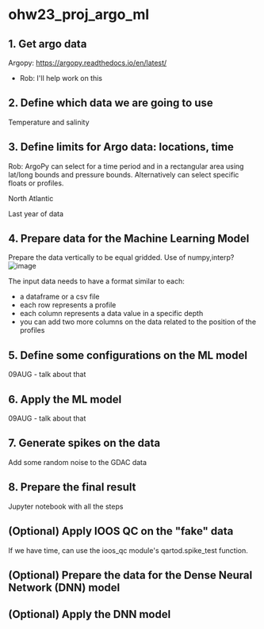 # ohw23_proj_argo_ml

## 1. Get argo data
Argopy: https://argopy.readthedocs.io/en/latest/

  - Rob: I'll help work on this

## 2. Define which data we are going to use
Temperature and salinity

## 3. Define limits for Argo data: locations, time

Rob: ArgoPy can select for a time period and in a rectangular area using lat/long bounds and pressure bounds. Alternatively can select specific floats or profiles.
    
North Atlantic

Last year of data

## 4. Prepare data for the Machine Learning Model
Prepare the data vertically to be equal gridded. Use of numpy,interp?
![image](https://github.com/oceanhackweek/ohw23_proj_argo_ml/assets/47478764/3db8a0b9-2238-491d-8312-8a3e7cd39fd2)

The input data needs to have a format similar to each:
- a dataframe or a csv file
- each row represents a profile
- each column represents a data value in a specific depth
- you can add two more columns on the data related to the position of the profiles

## 5. Define some configurations on the ML model
09AUG - talk about that

## 6. Apply the ML model
09AUG - talk about that

## 7. Generate spikes on the data
Add some random noise to the GDAC data

## 8. Prepare the final result
Jupyter notebook with all the steps

## (Optional) Apply IOOS QC on the "fake" data

If we have time, can use the ioos_qc module's qartod.spike_test function. 

## (Optional) Prepare the data for the Dense Neural Network (DNN) model

## (Optional) Apply the DNN model
